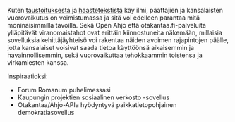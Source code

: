 Kuten [taustoituksesta](https://github.com/apps4finland/haaste-kansalaisen-aani/blob/master/taustatietoa.md) ja
[haastetekstistä](https://github.com/apps4finland/haaste-kansalaisen-aani/blob/master/README.md) käy ilmi,
päättäjien ja kansalaisten vuorovaikutus on voimistumassa ja sitä voi edelleen parantaa mitä moninaisimmilla tavoilla.
Sekä Open Ahjo että otakantaa.fi-palveluita ylläpitävät
viranomaistahot ovat erittäin kiinnostuneita näkemään, millaisia sovelluksia kehittäjäyhteisö voi rakentaa
näiden avoimen rajapintojen päälle, jotta kansalaiset voisivat saada tietoa käyttöönsä aikaisemmin ja havainnollisemmin,
sekä vuorovaikuttaa tehokkaammin toistensa ja virkamiesten kanssa.

Inspiraatioksi:
* Forum Romanum puhelimessasi
* Kaupungin projektien sosiaalinen verkosto -sovellus
* Otakantaa/Ahjo-APIa hyödyntyvä paikkatietopohjainen demokratiasovellus
